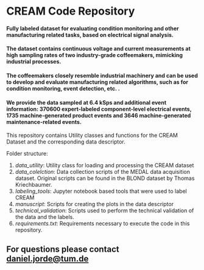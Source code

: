 # CREAM Code Repository
#### Fully labeled dataset for evaluating condition monitoring and other manufacturing related tasks, based on electrical signal analysis.
#### The dataset contains continuous voltage and current measurements at high sampling rates of two industry-grade coffeemakers, mimicking industrial processes.
#### The coffeemakers closely resemble industrial machinery and can be used to develop and evaluate manufacturing related algorithms, such as for condition monitoring, event detection, etc. .
#### We provide the data sampled at 6.4 kSps and additional event information: 370600 expert-labeled component-level electrical events, 1735 machine-generated product events and 3646 machine-generated maintenance-related events. 

This repository contains Utility classes and functions for the CREAM Dataset and the corresponding data descriptor.

Folder structure:

1. *data_utility*: Utility class for loading and processing the CREAM dataset
2. *data_colelction*: Data collection scripts of the MEDAL data acquisition dataset. Original scripts can be found in the BLOND dataset by Thomas Kriechbaumer.
3. *labeling_tools*: Jupyter notebook based tools that were used to label CREAM
4. *manuscript*: Scripts for creating the plots in the data descriptor
5. *technical_validation*: Scripts used to perform the technical validation of the data and the labels.
6. *requirements.txt*: Requirements necessary to execute the code in this repository.
    
## For questions please contact daniel.jorde@tum.de
